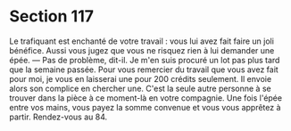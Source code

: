 # Section 117

Le trafiquant est enchanté de votre travail : vous lui avez fait 
faire un joli bénéfice. Aussi vous jugez que vous ne risquez rien à 
lui demander une épée. 
— Pas de problème, dit-il. Je m'en suis procuré un lot pas plus 
tard que la semaine passée. Pour vous remercier du travail que 
vous avez fait pour moi, je vous en laisserai une pour 200 crédits 
seulement. 
Il envoie alors son complice en chercher une. C'est la seule autre 
personne à se trouver dans la pièce à ce moment-là en votre 
compagnie. Une fois l'épée entre vos mains, vous payez la somme 
convenue et vous vous apprêtez à partir. Rendez-vous au 84.
